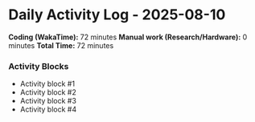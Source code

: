 # Daily Activity Log - 2025-08-10

**Coding (WakaTime):** 72 minutes
**Manual work (Research/Hardware):** 0 minutes
**Total Time:** 72 minutes

### Activity Blocks
- Activity block #1
- Activity block #2
- Activity block #3
- Activity block #4
